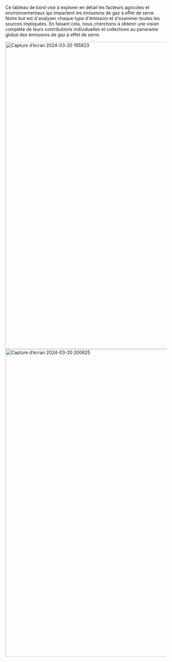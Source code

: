 Ce tableau de bord vise à explorer en détail les facteurs agricoles et environnementaux qui impactent les émissions de gaz à effet de serre. Notre but est d'analyser chaque type d'émission et d'examiner toutes les sources impliquées. En faisant cela, nous cherchons à obtenir une vision complète de leurs contributions individuelles et collectives au panorama global des émissions de gaz à effet de serre.


<img width="957" alt="Capture d’écran 2024-03-20 195823" src="https://github.com/Ayoub-Briguiche/Dash_plotly/assets/159647559/1d46426a-9949-44d0-86d4-c70a692443e3">

<img width="958" alt="Capture d’écran 2024-03-20 200625" src="https://github.com/Ayoub-Briguiche/Dash_plotly/assets/159647559/9c5d4bb3-d08e-41ba-a479-771b09eeee00">
